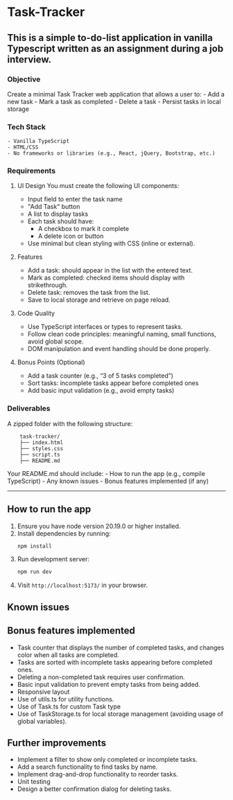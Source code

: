 # Task-Tracker

## This is a simple to-do-list application in vanilla Typescript written as an assignment during a job interview.

### Objective
Create a minimal Task Tracker web application that allows a user to:
    - Add a new task
    - Mark a task as completed
    - Delete a task
    - Persist tasks in local storage

###  Tech Stack
    - Vanilla TypeScript
    - HTML/CSS
    - No frameworks or libraries (e.g., React, jQuery, Bootstrap, etc.)

### Requirements
1. UI Design
You must create the following UI components:
    - Input field to enter the task name
    - "Add Task" button
    - A list to display tasks
    - Each task should have:
        - A checkbox to mark it complete
        - A delete icon or button
    - Use minimal but clean styling with CSS (inline or external).

2. Features
    - Add a task: should appear in the list with the entered text.
    - Mark as completed: checked items should display with strikethrough.
    - Delete task: removes the task from the list.
    - Save to local storage and retrieve on page reload.

3. Code Quality
    - Use TypeScript interfaces or types to represent tasks.
    - Follow clean code principles: meaningful naming, small functions, avoid global scope.
    - DOM manipulation and event handling should be done properly.

4. Bonus Points (Optional)
    - Add a task counter (e.g., “3 of 5 tasks completed”)
    - Sort tasks: incomplete tasks appear before completed ones
    - Add basic input validation (e.g., avoid empty tasks)

### Deliverables
A zipped folder with the following structure:
```
    task-tracker/
    ├── index.html
    ├── styles.css
    ├── script.ts
    ├── README.md
```

Your README.md should include:
    - How to run the app (e.g., compile TypeScript)
    - Any known issues
    - Bonus features implemented (if any)

---

## How to run the app
1. Ensure you have node version 20.19.0 or higher installed.
2. Install dependencies by running:
   ```bash
   npm install
   ```
3. Run development server:
    ```bash
    npm run dev
    ```
4. Visit `http://localhost:5173/` in your browser.

## Known issues


## Bonus features implemented
- Task counter that displays the number of completed tasks, and changes color when all tasks are completed.
- Tasks are sorted with incomplete tasks appearing before completed ones.
- Deleting a non-completed task requires user confirmation.
- Basic input validation to prevent empty tasks from being added.
- Responsive layout
- Use of utils.ts for utility functions.
- Use of Task.ts for custom Task type
- Use of TaskStorage.ts for local storage management (avoiding usage of global variables).

## Further improvements
- Implement a filter to show only completed or incomplete tasks.
- Add a search functionality to find tasks by name.
- Implement drag-and-drop functionality to reorder tasks.
- Unit testing
- Design a better confirmation dialog for deleting tasks.
